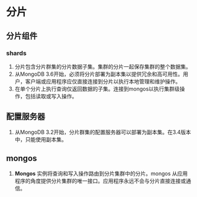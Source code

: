 # 分片

## 分片组件

 ### shards

1. 分片包含分片群集的分片数据子集。集群的分片一起保存集群的整个数据集。
2. 从MongoDB 3.6开始，必须将分片部署为副本集以提供冗余和高可用性。用户，客户端或应用程序应仅直接连接到分片以执行本地管理和维护操作。
3. 在单个分片上执行查询仅返回数据的子集。连接到mongos以执行集群级操作，包括读取或写入操作。

## 配置服务器

1. 从MongoDB 3.2开始，分片群集的配置服务器可以部署为副本集。在3.4版本中，只能使用副本集。

## mongos

1. **Mongos** 实例将查询和写入操作路由到分片集群中的分片。mongos 从应用程序的角度提供分片集群的唯一接口。应用程序永远不会与分片直接连接或通信。